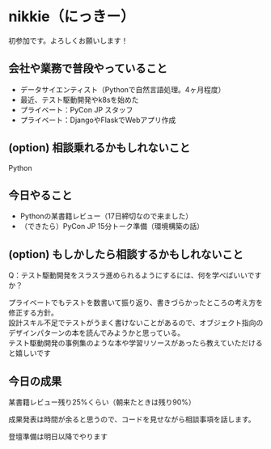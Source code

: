 # nikkie（にっきー）

初参加です。よろしくお願いします！

## 会社や業務で普段やっていること

- データサイエンティスト（Pythonで自然言語処理。4ヶ月程度）
- 最近、テスト駆動開発やk8sを始めた
- プライベート：PyCon JP スタッフ
- プライベート：DjangoやFlaskでWebアプリ作成

## (option) 相談乗れるかもしれないこと

Python

## 今日やること

- Pythonの某書籍レビュー（17日締切なので来ました）
- （できたら）PyCon JP 15分トーク準備（環境構築の話）

## (option) もしかしたら相談するかもしれないこと

Q：テスト駆動開発をスラスラ進められるようにするには、何を学べばいいですか？

プライベートでもテストを数書いて振り返り、書きづらかったところの考え方を修正する方針。  
設計スキル不足でテストがうまく書けないことがあるので、オブジェクト指向のデザインパターンの本を読んでみようかと思っている。  
テスト駆動開発の事例集のような本や学習リソースがあったら教えていただけると嬉しいです

## 今日の成果

某書籍レビュー残り25%くらい（朝来たときは残り90%）

成果発表は時間が余ると思うので、コードを見せながら相談事項を話します。

登壇準備は明日以降でやります
